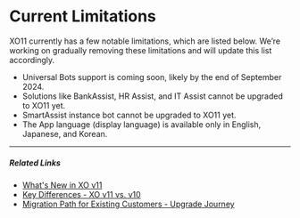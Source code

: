 # Current Limitations

XO11 currently has a few notable limitations, which are listed below. We’re working on gradually removing these limitations and will update this list accordingly. 

* Universal Bots support is coming soon, likely by the end of September 2024.
* Solutions like BankAssist, HR Assist, and IT Assist cannot be upgraded to XO11 yet. 
* SmartAssist instance bot cannot be upgraded to XO11 yet.
* The App language (display language) is available only in English, Japanese, and Korean. 

<hr>

##### Related Links

* [What's New in XO v11](../getting-started/whats-new-in-xo-platform.md)
* [Key Differences - XO v11 vs. v10](../getting-started/key-differences-between-xo11-and-xo10.md)
* [Migration Path for Existing Customers - Upgrade Journey](../getting-started/whats-new-in-xo-platform.md#migration-path-for-existing-customers-upgrade-journey)


